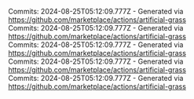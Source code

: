 Commits: 2024-08-25T05:12:09.777Z - Generated via https://github.com/marketplace/actions/artificial-grass
<br>
Commits: 2024-08-25T05:12:09.777Z - Generated via https://github.com/marketplace/actions/artificial-grass
<br>
Commits: 2024-08-25T05:12:09.777Z - Generated via https://github.com/marketplace/actions/artificial-grass
<br>
Commits: 2024-08-25T05:12:09.777Z - Generated via https://github.com/marketplace/actions/artificial-grass
<br>
Commits: 2024-08-25T05:12:09.777Z - Generated via https://github.com/marketplace/actions/artificial-grass
<br>
